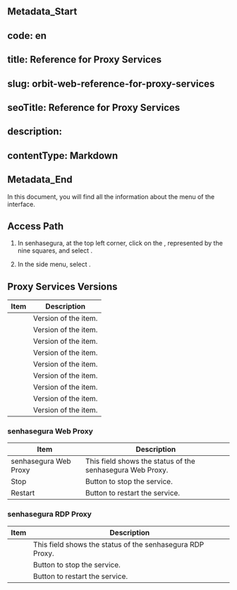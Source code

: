 ## Metadata_Start 
## code: en
## title: Reference for Proxy Services 
## slug: orbit-web-reference-for-proxy-services 
## seoTitle: Reference for Proxy Services 
## description:  
## contentType: Markdown 
## Metadata_End
In this document, you will find all the information about the  menu of the  interface.

## Access Path

1. In senhasegura, at the top left corner, click on the , represented by the nine squares, and select .

1. In the side menu, select .

## Proxy Services Versions

| Item                      | Description       |
|---------------------------|-------------------|
|      | Version of the item. |
|  | Version of the item. |
|                | Version of the item. |
|      | Version of the item. |
|               | Version of the item. |
|            | Version of the item. |
|     | Version of the item. |
|                       | Version of the item. |
|                    | Version of the item. |

### senhasegura Web Proxy

| Item                      | Description       |
|---------------------------|-------------------|
| senhasegura Web Proxy     | This field shows the status of the senhasegura Web Proxy. |
| Stop                      | Button to stop the service. |
| Restart                   | Button to restart the service. |

### senhasegura RDP Proxy

| Item                      | Description       |
|---------------------------|-------------------|
|      | This field shows the status of the senhasegura RDP Proxy. |
|                       | Button to stop the service. |
|                    | Button to restart the service. |
